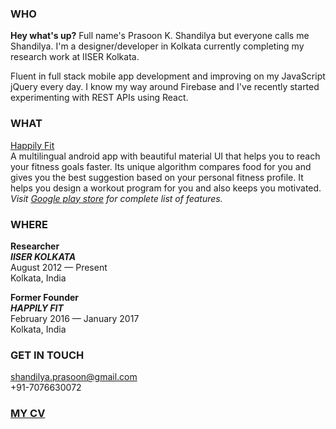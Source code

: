 [//]: # (This may be the most platform independent comment)

<!---
your comment goes here
and here

You can use the [editor on GitHub](https://github.com/PrasoonShandilya/prasoonshandilya.github.io/edit/master/index.md) to maintain and preview the content for your website in Markdown files.
-->

### WHO

**Hey what's up?** Full name's Prasoon K. Shandilya but everyone calls me Shandilya. I'm a designer/developer in Kolkata currently completing my research work at IISER Kolkata.

Fluent in full stack mobile app development and improving on my JavaScript jQuery every day. I know my way around Firebase and I've recently started experimenting with REST APIs using React.


### WHAT

[Happily Fit](https://play.google.com/store/apps/details?id=com.apphappily.happilyfit)  
A multilingual android app with beautiful material UI that helps you to reach your fitness goals faster. Its unique algorithm compares food for you and gives you the best suggestion based on your personal fitness profile. It helps you design a workout program for you and also keeps you motivated.  
*Visit [Google play store](https://play.google.com/store/apps/details?id=com.apphappily.happilyfit) for complete list of features.*

### WHERE

**Researcher**  
***IISER KOLKATA***  
August 2012 — Present  
Kolkata, India  

**Former Founder**  
***HAPPILY FIT***  
February 2016 — January 2017  
Kolkata, India  

### GET IN TOUCH

shandilya.prasoon@gmail.com  
+91-7076630072

### [MY CV]()

